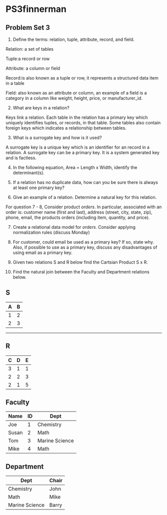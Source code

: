 # PS3finnerman
## Problem Set 3 

1. Define the terms: relation, tuple, attribute, record, and field.
  
  Relation: a set of tables
  
  Tuple:a record or row
  
  Attribute: a column or field
  
  Record:is also known as a tuple or row, it represents a structured data item in a table
  
  Field: also known as an attribute or column, an example of a field is a category in a column like weight, height, price, or manufacturer_id. 
  
2. What are keys in a relation?

  Keys link a relation. Each table in the relation has a primary key which uniquely identifies tuples, or records, in that table. Some tables also contain foreign keys which indicates a relationship between tables. 

3. What is a surrogate key and how is it used?

  A surrogate key is a unique key which is an identifier for an record in a relation. A surrogate key can be a primary key. It is a system generated key and is factless.

4. In the following equation, Area = Length x Width, identify the determinant(s).

5. If a relation has no duplicate data, how can you be sure there is always at least one primary key?

6. Give an example of a relation.  Determine a natural key for this relation.

  For question 7 - 8, Consider product *orders*.  In particular, associated with an order is: customer name (first and last), address (street, city, state, zip), phone, email, the products orders (including item, quantity, and price).  

7. Create a relational data model for *orders*.  Consider applying normalization rules (discuss Monday)

8. For customer, could email be used as a primary key?  If so, state why.  Also, if possible to use as a primary key, discuss any disadvantages of using email as a primary key.

9. Given two relations S and R below find the Cartsian Product S x R. 
10. Find the natural join between the Faculty and Department relations below.

S
--------------
| A | B |
|---|---|
| 1 | 2 |
| 2 | 3 |
---------

R
------------
| C | D | E |
|---|---|---|
| 3 | 1 | 1 |
| 2 | 2 | 3 |
| 2 | 1 | 5 |



Faculty
--------------
| Name | ID | Dept |
|-------|----|----------------|
| Joe | 1 | Chemistry |
| Susan | 2 | Math |
| Tom | 3 | Marine Science |
| Mike | 4 | Math |


Department
------------
| Dept | Chair  |
|---|---|
| Chemistry | John |
| Math | Mike |
| Marine Science | Barry |
